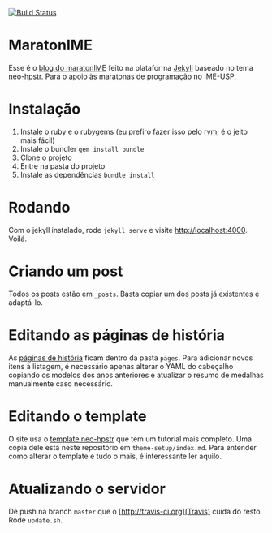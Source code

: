 [![Build Status](https://travis-ci.org/maratonime/blog.svg?branch=master)](https://travis-ci.org/maratonime/blog)
# MaratonIME
Esse é o [blog do maratonIME](http://www.ime.usp.br/~maratona/) feito na plataforma [Jekyll](http://jekyllrb.com) baseado no tema [neo-hpstr](https://github.com/aron-bordin/neo-hpstr-jekyll-theme). Para o apoio às maratonas de programação no IME-USP.

# Instalação
1. Instale o ruby e o rubygems (eu prefiro fazer isso pelo [rvm](https://rvm.io/), é o jeito mais fácil)
2. Instale o bundler `gem install bundle`
3. Clone o projeto
3. Entre na pasta do projeto
4. Instale as dependências `bundle install`

# Rodando
Com o jekyll instalado, rode `jekyll serve` e visite [http://localhost:4000](http://localhost:4000). Voilá.

# Criando um post
Todos os posts estão em `_posts`. Basta copiar um dos posts já existentes e adaptá-lo.

# Editando as páginas de história
As [páginas de história](https://www.ime.usp.br/~maratona/historia) ficam dentro da pasta `pages`. Para adicionar novos itens à listagem, é necessário apenas alterar o YAML do cabeçalho copiando os modelos dos anos anteriores e atualizar o resumo de medalhas manualmente caso necessário.

# Editando o template
O site usa o [template neo-hpstr](https://github.com/aron-bordin/neo-hpstr-jekyll-theme) que tem um tutorial mais completo. Uma cópia dele está neste repositório em `theme-setup/index.md`. Para entender como alterar o template e tudo o mais, é interessante ler aquilo.

# Atualizando o servidor
Dê push na branch `master` que o [http://travis-ci.org](Travis) cuida do resto.
Rode `update.sh`.
